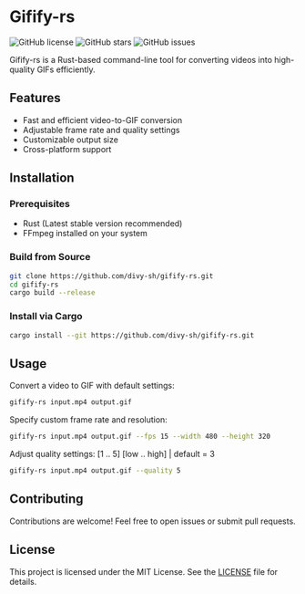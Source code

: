 # Gifify-rs

![GitHub license](https://img.shields.io/github/license/divy-sh/gifify-rs)
![GitHub stars](https://img.shields.io/github/stars/divy-sh/gifify-rs)
![GitHub issues](https://img.shields.io/github/issues/divy-sh/gifify-rs)

Gifify-rs is a Rust-based command-line tool for converting videos into high-quality GIFs efficiently.

## Features
- Fast and efficient video-to-GIF conversion
- Adjustable frame rate and quality settings
- Customizable output size
- Cross-platform support

## Installation

### Prerequisites
- Rust (Latest stable version recommended)
- FFmpeg installed on your system

### Build from Source
```sh
git clone https://github.com/divy-sh/gifify-rs.git
cd gifify-rs
cargo build --release
```

### Install via Cargo
```sh
cargo install --git https://github.com/divy-sh/gifify-rs.git
```

## Usage

Convert a video to GIF with default settings:
```sh
gifify-rs input.mp4 output.gif
```

Specify custom frame rate and resolution:
```sh
gifify-rs input.mp4 output.gif --fps 15 --width 480 --height 320
```

Adjust quality settings: [1 .. 5] [low .. high] | default = 3
```sh
gifify-rs input.mp4 output.gif --quality 5 
```

## Contributing
Contributions are welcome! Feel free to open issues or submit pull requests.

## License
This project is licensed under the MIT License. See the [LICENSE](LICENSE) file for details.